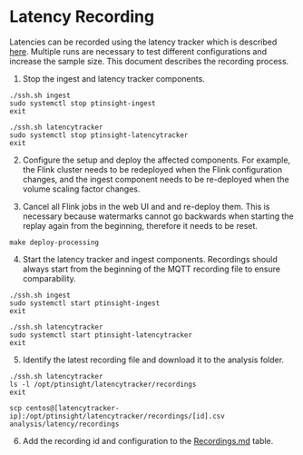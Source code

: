 # Latency Recording

Latencies can be recorded using the latency tracker which is described [here](Latency%20Tracking.md). Multiple runs are necessary to test different configurations and increase the sample size.
This document describes the recording process.

1. Stop the ingest and latency tracker components.
```
./ssh.sh ingest
sudo systemctl stop ptinsight-ingest
exit

./ssh.sh latencytracker
sudo systemctl stop ptinsight-latencytracker
exit
```

2. Configure the setup and deploy the affected components. For example, the Flink cluster needs to be redeployed when the Flink configuration changes, and the ingest component needs to be re-deployed when the volume scaling factor changes.

3. Cancel all Flink jobs in the web UI and and re-deploy them. This is necessary because watermarks cannot go backwards when starting the replay again from the beginning, therefore it needs to be reset.
```
make deploy-processing
```

4. Start the latency tracker and ingest components. Recordings should always start from the beginning of the MQTT recording file to ensure comparability.
```
./ssh.sh ingest
sudo systemctl start ptinsight-ingest
exit

./ssh.sh latencytracker
sudo systemctl start ptinsight-latencytracker
exit
```

5. Identify the latest recording file and download it to the analysis folder.
```
./ssh.sh latencytracker
ls -l /opt/ptinsight/latencytracker/recordings
exit

scp centos@[latencytracker-ip]:/opt/ptinsight/latencytracker/recordings/[id].csv analysis/latency/recordings
```

6. Add the recording id and configuration to the [Recordings.md](analysis/latency/Recordings.md) table.
